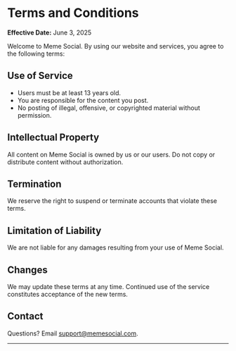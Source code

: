 # Terms and Conditions

**Effective Date:** June 3, 2025

Welcome to Meme Social. By using our website and services, you agree to the following terms:

## Use of Service

- Users must be at least 13 years old.
- You are responsible for the content you post.
- No posting of illegal, offensive, or copyrighted material without permission.

## Intellectual Property

All content on Meme Social is owned by us or our users. Do not copy or distribute content without authorization.

## Termination

We reserve the right to suspend or terminate accounts that violate these terms.

## Limitation of Liability

We are not liable for any damages resulting from your use of Meme Social.

## Changes

We may update these terms at any time. Continued use of the service constitutes acceptance of the new terms.

## Contact

Questions? Email [support@memesocial.com](mailto:support@memesocial.com).

---